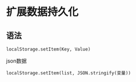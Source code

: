# 扩展数据持久化

## 语法

`localStorage.setItem(Key, Value)`

json数据

`localStorage.setItem(list, JSON.stringify(变量))`